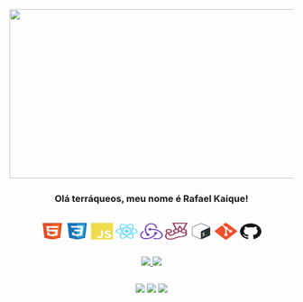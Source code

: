 <img src="https://images.wallpapersden.com/image/download/landscape-pixel-art_bGhnaGeUmZqaraWkpJRmaGtrrWxrbQ.jpg" width="1000" height="300"/>

<h3 align="center">Olá terráqueos, meu nome é Rafael Kaique!</h3>

<div style="display: inline_block" align="center"><br>
  <img align="center" alt="Rafael-HTML" height="30" width="40" src="https://raw.githubusercontent.com/devicons/devicon/master/icons/html5/html5-original.svg">
  <img align="center" alt="Rafael-CSS" height="30" width="40" src="https://raw.githubusercontent.com/devicons/devicon/master/icons/css3/css3-original.svg">
  <img align="center" alt="Rafael-Js" height="30" width="40" src="https://raw.githubusercontent.com/devicons/devicon/master/icons/javascript/javascript-plain.svg">
  <img align="center" alt="Rafael-React" height="30" width="40" src="https://raw.githubusercontent.com/devicons/devicon/master/icons/react/react-original.svg">
  <img align="center" alt="Rafael-Redux" height="30" width="40" src="https://github.com/devicons/devicon/blob/master/icons/redux/redux-original.svg">
  <img align="center" alt="Rafael-Jest" height="30" width="40" src="https://github.com/devicons/devicon/blob/master/icons/jest/jest-plain.svg">
  <img align="center" alt="Rafael-Bash" height="30" width="40" src="https://github.com/devicons/devicon/blob/master/icons/bash/bash-original.svg">
  <img align="center" alt="Rafael-Git" height="30" width="40" src="https://github.com/devicons/devicon/blob/master/icons/git/git-original.svg">
  <img align="center" alt="Rafael-gitHub" height="30" width="40" src="https://github.com/devicons/devicon/blob/master/icons/github/github-original.svg">
</div>

##

<div align="center">
<a href="https://github.com/seu-usuário-aqui">
<img height="150em" src="https://github-readme-stats.vercel.app/api/top-langs/?username=rafakasi&layout=compact&langs_count=7&theme=dracula"/>
<img height="150em" src="https://github-readme-stats.vercel.app/api?username=rafakasi&show_icons=true&theme=dracula&include_all_commits=true&count_private=true"/>
</div>

##

<div align="center">
  <a href="https://instagram.com/raafiilsk" target="_blank"><img src="https://img.shields.io/badge/-Instagram-%23E4405F?style=for-the-badge&logo=instagram&logoColor=white" target="_blank"></a>
  <a href = "mailto:rafaelrksilva@gmail.com"><img src="https://img.shields.io/badge/-Gmail-%23333?style=for-the-badge&logo=gmail&logoColor=white" target="_blank"></a>
  <a href="https://www.linkedin.com/in/rafael-kaique-051771180" target="_blank"><img src="https://img.shields.io/badge/-LinkedIn-%230077B5?style=for-the-badge&logo=linkedin&logoColor=white" target="_blank"></a> 
